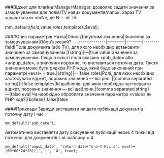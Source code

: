 ###Віджет для плагіна ManagerManager, дозволяє задати значення за замовчуванням для полів/TV нових документів/папок. Зараз TV задаються як «tvN», де N — id TV.

mm_default($field,$value,$roles,$templates,$eval);

####Опис параметрів
Назва|Опис|Допустимі значення|Значення за замовчуванням|Обов'язковий?
--------|--------|---------|--------|--------
field|Поле документа (або TV), для якого необхідно встановити значення за замовчуванням.|{string}|—|true
value|Значення за замовчуванням. Якщо в якості поля вказано «pub_date» або «unpup_date», а значення порожнє, то виставиться поточна дата. Також значення може бути рядком PHP-коду, який буде виконаний при параметрі «eval» = true.|{string}|—|false
roles|Ролі, для яких необхідно застосувати віджет, порожнє значення — всі ролі.|{comma separated string}|-|false
templates|Id шаблонів, для яких необхідно застосувати віджет, порожнє значення — всі шаблони.|{comma separated string}|—|false
eval|Чи необхідно обробляти значення параметра «value» як PHP-код?|{bollean}|false|false

####Приклади
Завжди виставляти як дати публікації документів поточну дату і час
	
	mm_default('pub_date');
Автоматично виставляти дату скасування публікації через 4 тижні від поточної для документів з id шаблону = 4
	
	mm_default('unpub_date', 'return date("d-m-Y H:i:s", now()+(60*60*24*28));', '', '4', true);
